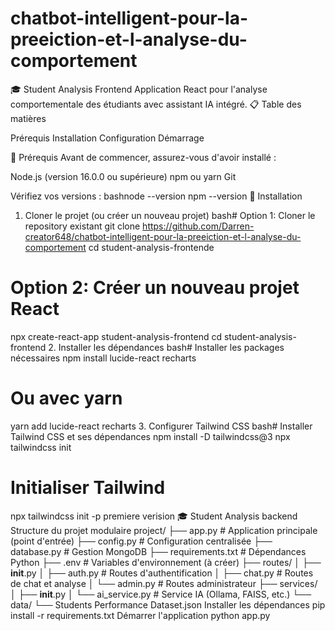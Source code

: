 # chatbot-intelligent-pour-la-preeiction-et-l-analyse-du-comportement
🎓 Student Analysis Frontend
Application React pour l'analyse comportementale des étudiants avec assistant IA intégré.
📋 Table des matières

Prérequis
Installation
Configuration
Démarrage

🔧 Prérequis
Avant de commencer, assurez-vous d'avoir installé :

Node.js (version 16.0.0 ou supérieure)
npm ou yarn
Git

Vérifiez vos versions :
bashnode --version
npm --version
🚀 Installation
1. Cloner le projet (ou créer un nouveau projet)
bash# Option 1: Cloner le repository existant
git clone https://github.com/Darren-creator648/chatbot-intelligent-pour-la-preeiction-et-l-analyse-du-comportement
cd student-analysis-frontende

# Option 2: Créer un nouveau projet React
npx create-react-app student-analysis-frontend
cd student-analysis-frontend
2. Installer les dépendances
bash# Installer les packages nécessaires
npm install lucide-react recharts

# Ou avec yarn
yarn add lucide-react recharts
3. Configurer Tailwind CSS
bash# Installer Tailwind CSS et ses dépendances
npm install -D tailwindcss@3
npx tailwindcss init

# Initialiser Tailwind
npx tailwindcss init -p
premiere verision
🎓 Student Analysis backend
Structure du projet modulaire
project/
├── app.py                      # Application principale (point d'entrée)
├── config.py                   # Configuration centralisée
├── database.py                 # Gestion MongoDB
├── requirements.txt            # Dépendances Python
├── .env                        # Variables d'environnement (à créer)
├── routes/
│   ├── __init__.py
│   ├── auth.py                 # Routes d'authentification
│   ├── chat.py                 # Routes de chat et analyse
│   └── admin.py                # Routes administrateur
├── services/
│   ├── __init__.py
│   └── ai_service.py           # Service IA (Ollama, FAISS, etc.)
└── data/
    └── Students Performance Dataset.json
Installer les dépendances
pip install -r requirements.txt
Démarrer l'application
python app.py
